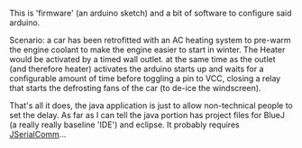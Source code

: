 This is 'firmware' (an arduino sketch) and a bit of software to configure said arduino.

Scenario: a car has been retrofitted with an AC heating system to pre-warm the engine coolant to make the engine easier to start in winter.
The Heater would be activated by a timed wall outlet. at the same time as the outlet (and therefore heater) activates the arduino starts up and waits for a configurable amount of time before toggling a pin to VCC, closing a relay that starts the defrosting fans of the car (to de-ice the windscreen).

That's all it does, the java application is just to allow non-technical people to set the delay.
As far as I can tell the java portion has project files for BlueJ (a really really baseline 'IDE') and eclipse. It probably requires [JSerialComm](https://github.com/Fazecast/jSerialComm)...
